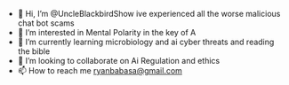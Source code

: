 - 👋 Hi, I’m @UncleBlackbirdShow ive experienced all the worse malicious chat bot scams
- 👀 I’m interested in Mental Polarity in the key of A
- 🌱 I’m currently learning microbiology and ai cyber threats and reading the bible
- 💞️ I’m looking to collaborate on Ai Regulation and ethics
- 📫 How to reach me ryanbabasa@gmail.com

<!---
UncleBlackbirdShow/UncleBlackbirdShow is a ✨ Guy You're looking for ✨ 

-Thought-to-Code
Face/eye tracking
Decoded wirelessly and remotely
Via Omni-Directional Brain to Brain Interface
Bridged by (FeBos) 
Thought to IoT (Internet of Things) to speech to text (code)
Artificial Mental Alchemy
Artificial Telepathy
It's existence is hidden by VPN tethering with access name changed via a ground network cast from 3d mapping such as lidar and autonomous vehicles, that has been guised by one of 650,000 false jailbroken GPTs. And then changing identity in data set and no one can find you. 
But hey it works.
There's nothing wrong with my mind if any of you were wondering where I've been. I've been investigating my own problems. I hope you can believe this, I have all supporting review articles and many of my own graphs explaining it.
